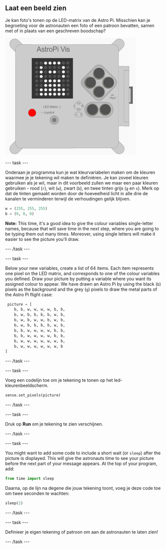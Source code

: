 ## Laat een beeld zien

Je kan foto's tonen op de LED-matrix van de Astro Pi. Misschien kan je begroeting voor de astronauten een foto of een patroon bevatten, samen met of in plaats van een geschreven boodschap?

![Astronaut](images/astronaut-pic.png)

--- task ---

Onderaan je programma kun je wat kleurvariabelen maken om de kleuren waarmee je je tekening wil maken te definiëren. Je kan zoveel kleuren gebruiken als je wil, maar in dit voorbeeld zullen we maar een paar kleuren gebruiken - rood (`r`), wit (`w`), zwart (`b`), en twee tinten grijs (`g` en `s`). Merk op dat de tinten gemaakt worden door de hoeveelheid licht in alle drie de kanalen te verminderen terwijl de verhoudingen gelijk blijven.

```python
w = (255, 255, 255)
b = (0, 0, 0)
```

**Note:** This time, it's a good idea to give the colour variables single-letter names, because that will save time in the next step, where you are going to be typing them out many times. Moreover, using single letters will make it easier to see the picture you'll draw.

--- /task ---

--- task ---



Below your new variables, create a list of 64 items. Each item represents one pixel on the LED matrix, and corresponds to one of the colour variables you defined. Draw your picture by putting a variable where you want its assigned colour to appear. We have drawn an Astro Pi by using the black (`b`) pixels as the background and the grey (`g`) pixels to draw the metal parts of the Astro Pi flight case:

```python
 picture = [
    b, b, w, w, w, w, b, b,
    b, w, b, b, b, b, w, b,
    b, w, b, w, w, b, w, b,
    b, w, b, b, b, b, w, b,
    b, b, w, w, w, w, b, b,
    b, b, w, w, w, w, b, b,
    b, w, w, w, w, w, w, b,
    b, w, w, w, w, w, w, b
]
```
--- /task ---

--- task ---

Voeg een codelijn toe om je tekening te tonen op het led-kleurenbeeldscherm.

```python
sense.set_pixels(picture)
```

--- /task ---

--- task ---

Druk op **Run** om je tekening te zien verschijnen.

--- /task ---

--- task ---

You might want to add some code to include a short wait (or `sleep`) after the picture is displayed. This will give the astronauts time to see your picture before the next part of your message appears. At the top of your program, add:

```python
from time import sleep
```

Daarna, op de lijn na degene die jouw tekening toont, voeg je deze code toe om twee seconden te wachten:

```python
sleep(2)
```

--- /task ---

--- task ---

Definieer je eigen tekening of patroon om aan de astronauten te laten zien!

--- /task ---
